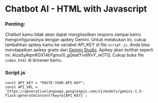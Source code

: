 # Chatbot AI - HTML with Javascript

### Penting: 
Chatbot kamu tidak akan dapat menghasilkan respons sampai kamu mengonfigurasinya dengan apikey Gemini. Untuk melakukan ini, cukup tambahkan apikey kamu ke variabel API_KEY di file ```script.js```. Anda bisa mendapatkan apikey gratis dari [Gemini Studio](https://aistudio.google.com/app/apikey). Apikey akan terlihat seperti ini: AIzaSyAtpnKGX14bTgmx0l_gQeatYvdWvY_wOTQ. Cukup buka file ```index.html``` di browser kamu.

### Script.js
```
const API_KEY = "PASTE-YOUR-API-KEY";
const API_URL = `https://generativelanguage.googleapis.com/v1/models/gemini-1.5-flash:generateContent?key=${API_KEY}`;
```
